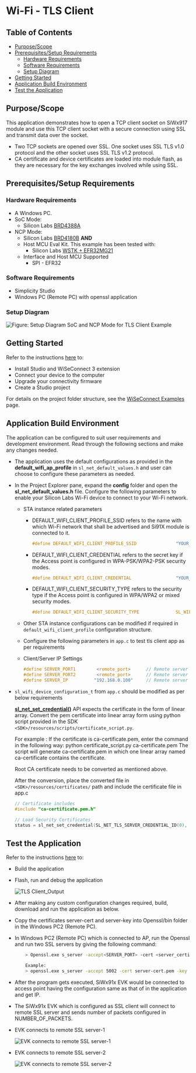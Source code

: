 # Wi-Fi - TLS Client

## Table of Contents

- [Purpose/Scope](#purposescope)
- [Prerequisites/Setup Requirements](#prerequisitessetup-requirements)
  - [Hardware Requirements](#hardware-requirements)
  - [Software Requirements](#software-requirements)
  - [Setup Diagram](#setup-diagram)
- [Getting Started](#getting-started)
- [Application Build Environment](#application-build-environment)
- [Test the Application](#test-the-application)

## Purpose/Scope

This application demonstrates how to open a TCP client socket on SiWx917 module and use this TCP client socket with a secure connection using SSL and transmit data over the socket.

- Two TCP sockets are opened over SSL. One socket uses SSL TLS v1.0 protocol and the other socket uses SSL TLS v1.2 protocol.
- CA certificate and device certificates are loaded into module flash, as they are necessary for the key exchanges involved while using SSL.

## Prerequisites/Setup Requirements

### Hardware Requirements

- A Windows PC.
- SoC Mode:
  - Silicon Labs [BRD4388A](https://www.silabs.com/)
- NCP Mode:
  - Silicon Labs [BRD4180B](https://www.silabs.com/) **AND**
  - Host MCU Eval Kit. This example has been tested with:
    - Silicon Labs [WSTK + EFR32MG21](https://www.silabs.com/development-tools/wireless/efr32xg21-bluetooth-starter-kit)
  - Interface and Host MCU Supported
    - SPI - EFR32 
    
### Software Requirements

- Simplicity Studio
- Windows PC (Remote PC) with openssl application

### Setup Diagram

  ![Figure: Setup Diagram SoC and NCP Mode for TLS Client Example](resources/readme/tls_client_soc_ncp.png)

## Getting Started

Refer to the instructions [here](https://docs.silabs.com/wiseconnect/latest/wiseconnect-getting-started/) to:

- Install Studio and WiSeConnect 3 extension
- Connect your device to the computer
- Upgrade your connectivity firmware
- Create a Studio project

For details on the project folder structure, see the [WiSeConnect Examples](https://docs.silabs.com/wiseconnect/latest/wiseconnect-examples/#example-folder-structure) page.

## Application Build Environment

The application can be configured to suit user requirements and development environment. Read through the following sections and make any changes needed.

- The application uses the default configurations as provided in the **default_wifi_ap_profile** in ``sl_net_default_values.h`` and user can choose to configure these parameters as needed.
- In the Project Explorer pane, expand the **config** folder and open the **sl_net_default_values.h** file. Configure the following parameters to enable your Silicon Labs Wi-Fi device to connect to your Wi-Fi network.

  - STA instance related parameters

    - DEFAULT_WIFI_CLIENT_PROFILE_SSID refers to the name with which Wi-Fi network that shall be advertised and Si91X module is connected to it.

      ```c
      #define DEFAULT_WIFI_CLIENT_PROFILE_SSID               "YOUR_AP_SSID"      
      ```

    - DEFAULT_WIFI_CLIENT_CREDENTIAL refers to the secret key if the Access point is configured in WPA-PSK/WPA2-PSK security modes.

      ```c
      #define DEFAULT_WIFI_CLIENT_CREDENTIAL                 "YOUR_AP_PASSPHRASE" 
      ```

    - DEFAULT_WIFI_CLIENT_SECURITY_TYPE refers to the security type if the Access point is configured in WPA/WPA2 or mixed security modes.

      ```c
      #define DEFAULT_WIFI_CLIENT_SECURITY_TYPE              SL_WIFI_WPA2 
      ```
  
  - Other STA instance configurations can be modified if required in `default_wifi_client_profile` configuration structure.

  - Configure the following parameters in ``app.c`` to test tls client app as per requirements

  - Client/Server IP Settings

    ```c
    #define SERVER_PORT1        <remote_port>      // Remote server port
    #define SERVER_PORT2        <remote_port>      // Remote server port
    #define SERVER_IP          "192.168.0.100"     // Remote server IP address
    ```

- `sl_wifi_device_configuration_t` from `app.c` should be modified as per below requirements

  **[sl_net_set_credential()](https://docs.silabs.com/wiseconnect/3.0.13/wiseconnect-api-reference-guide-nwk-mgmt/net-credential-functions#sl-net-set-credential)** API expects the certificate in the form of linear array. Convert the pem certificate into linear array form using python script provided in the SDK `<SDK>/resources/scripts/certificate_script.py`.

   For example : If the certificate is ca-certificate.pem, enter the command in the following way:
   python certificate_script.py ca-certificate.pem 
   The script will generate ca-certificate.pem in which one linear array named ca-certificate contains the certificate.

  Root CA certificate needs to be converted as mentioned above.

  After the conversion, place the converted file in `<SDK>/resources/certificates/` path and include the certificate file in app.c

  ```c
  // Certificate includes
  #include "ca-certificate.pem.h"
  
  // Load Security Certificates
  status = sl_net_set_credential(SL_NET_TLS_SERVER_CREDENTIAL_ID(0), SL_NET_SIGNING_CERTIFICATE, ca-certificate, sizeof(ca-certificate) - 1);
  ```

## Test the Application

Refer to the instructions [here](https://docs.silabs.com/wiseconnect/latest/wiseconnect-getting-started/) to:

- Build the application
- Flash, run and debug the application

  ![TLS Client_Output](resources/readme/tls_client_output.png)

- After making any custom configuration changes required, build, download and run the application as below.
- Copy the certificates server-cert and server-key into Openssl/bin folder in the Windows PC2 (Remote PC).
- In Windows PC2 (Remote PC) which is connected to AP, run the Openssl and run two SSL servers by giving the following command:

  ```sh
      > Openssl.exe s_server -accept<SERVER_PORT> -cert <server_certificate_file_path> -key <server_key_file_path> -tls<tls_version>

      Example:
      > openssl.exe s_server -accept 5002 -cert server-cert.pem -key server-key.pem -tls1
  ```

- After the program gets executed, SiWx91x EVK would be connected to access point having the configuration same as that of in the application and get IP.
- The SiWx91x EVK which is configured as SSL client will connect to remote SSL server and sends number of packets configured in NUMBER_OF_PACKETS.

- EVK connects to remote SSL server-1

  ![EVK connects to remote SSL server-1](resources/readme/server1.png)
    
- EVK connects to remote SSL server-2
  
  ![EVK connects to remote SSL server-2](resources/readme/server2.png)